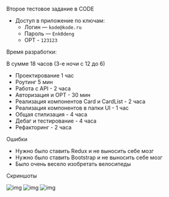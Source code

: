 Второе тестовое задание в CODE

- Доступ в приложение по ключам:
  - Логин — `kode@kode.ru`
  - Пароль — `Enk0deng`
  - OPT - `123123`
  

Время разработки:

В сумме 18 часов
(3-е ночи с 12 до 6)

- Проектирование 1 час
- Роутинг 5 мин
- Работа с API - 2 часа
- Авторизация и OPT - 30 мин
- Реализация компонентов Card и CardList - 2 часа
- Реализация компонентов в папки UI - 1 час
- Общая стилизация - 4 часа
- Дебаг и тестирование - 4 часа
- Рефакторинг - 2 часа


Ошибки
- Нужно было ставить Redux и не выносить себе мозг
- Нужно было ставить Bootstrap и не выносить себе мозг
- Было очень весело изобретать велосипеды


Скриншоты

![img](https://i.imgur.com/9kkQKss.png)
![img](https://i.imgur.com/bTUraXc.png)
![img](https://i.imgur.com/WvnoKhA.png)